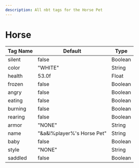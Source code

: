 ```yaml
---
description: All nbt tags for the Horse Pet
---
```



# Horse

| Tag Name     | Default                                                            | Type                                         |
| - | - | - |
| silent | false | Boolean |
| color | "WHITE" | String |
| health | 53.0f | Float |
| frozen | false | Boolean |
| angry | false | Boolean |
| eating | false | Boolean |
| burning | false | Boolean |
| rearing | false | Boolean |
| armor | "NONE" | String |
| name | "&a&l%player%'s Horse Pet" | String |
| baby | false | Boolean |
| style | "NONE" | String |
| saddled | false | Boolean |
